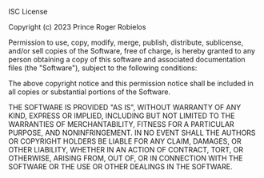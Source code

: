 ISC License

Copyright (c) 2023 Prince Roger Robielos

Permission to use, copy, modify, merge, publish, distribute, sublicense, and/or sell copies of the Software, free of charge, is hereby granted to any person obtaining a copy of this software and associated documentation files (the "Software"), subject to the following conditions:

The above copyright notice and this permission notice shall be included in all copies or substantial portions of the Software.

THE SOFTWARE IS PROVIDED "AS IS", WITHOUT WARRANTY OF ANY KIND, EXPRESS OR IMPLIED, INCLUDING BUT NOT LIMITED TO THE WARRANTIES OF MERCHANTABILITY, FITNESS FOR A PARTICULAR PURPOSE, AND NONINFRINGEMENT. IN NO EVENT SHALL THE AUTHORS OR COPYRIGHT HOLDERS BE LIABLE FOR ANY CLAIM, DAMAGES, OR OTHER LIABILITY, WHETHER IN AN ACTION OF CONTRACT, TORT, OR OTHERWISE, ARISING FROM, OUT OF, OR IN CONNECTION WITH THE SOFTWARE OR THE USE OR OTHER DEALINGS IN THE SOFTWARE.